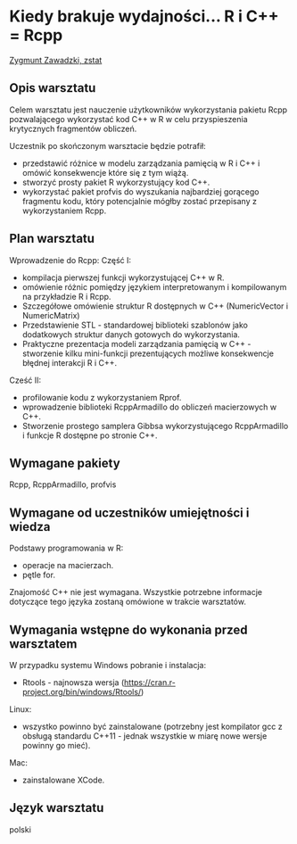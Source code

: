 # Kiedy brakuje wydajności... R i C++ = Rcpp

[Zygmunt  Zawadzki, zstat](zstat.pl)

## Opis warsztatu 

Celem warsztatu jest nauczenie użytkowników wykorzystania pakietu Rcpp pozwalającego wykorzystać kod C++ w R w celu przyspieszenia krytycznych fragmentów obliczeń. 

Uczestnik po skończonym warsztacie będzie potrafił:
- przedstawić różnice w modelu zarządzania pamięcią w R i C++ i omówić konsekwencje które się z tym wiążą.
- stworzyć prosty pakiet R wykorzystujący kod C++.
- wykorzystać pakiet profvis do wyszukania najbardziej gorącego fragmentu kodu, który potencjalnie mógłby zostać przepisany z wykorzystaniem Rcpp.


## Plan warsztatu 

Wprowadzenie do Rcpp:
Część I:
- kompilacja pierwszej funkcji wykorzystującej C++ w R.
- omówienie różnic pomiędzy językiem interpretowanym i kompilowanym na przykładzie R i Rcpp.
- Szczegółowe omówienie struktur R dostępnych w C++ (NumericVector i NumericMatrix)
- Przedstawienie STL - standardowej biblioteki szablonów jako dodatkowych struktur danych gotowych do wykorzystania.
- Praktyczne prezentacja modeli zarządzania pamięcią w C++ - stworzenie kilku mini-funkcji prezentujących możliwe konsekwencje błędnej interakcji R i C++.

Cześć II:
- profilowanie kodu z wykorzystaniem Rprof.
- wprowadzenie biblioteki RcppArmadillo do obliczeń macierzowych w C++.
- Stworzenie prostego samplera Gibbsa wykorzystującego RcppArmadillo i funkcje R dostępne po stronie C++. 

## Wymagane pakiety 



Rcpp, RcppArmadillo, profvis

## Wymagane od uczestników umiejętności i wiedza 

Podstawy programowania w R:
- operacje na macierzach.
- pętle for.

Znajomość C++ nie jest wymagana. Wszystkie potrzebne informacje dotyczące tego języka zostaną omówione w trakcie warsztatów.

## Wymagania wstępne do wykonania przed warsztatem 

W przypadku systemu Windows pobranie i instalacja:
- Rtools - najnowsza wersja (https://cran.r-project.org/bin/windows/Rtools/)

Linux:
- wszystko powinno być zainstalowane (potrzebny jest kompilator gcc z obsługą standardu C++11 - jednak wszystkie w miarę nowe wersje powinny go mieć).

Mac:
- zainstalowane XCode.

## Język warsztatu 

polski